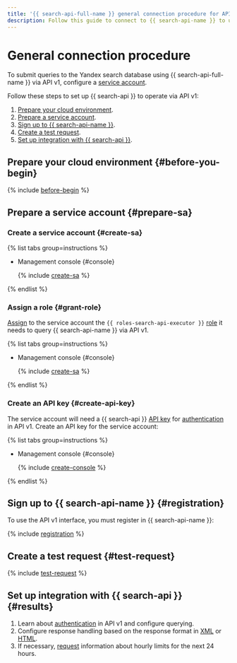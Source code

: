 ```yaml
---
title: '{{ search-api-full-name }} general connection procedure for API v1'
description: Follow this guide to connect to {{ search-api-name }} to use it via API v1.
---
```


# General connection procedure

To submit queries to the Yandex search database using {{ search-api-full-name }} via API v1, configure a [service account](../../iam/concepts/users/service-accounts.md). 

Follow these steps to set up {{ search-api }} to operate via API v1:

1. [Prepare your cloud environment](#before-you-begin).
1. [Prepare a service account](#prepare-sa).
1. [Sign up to {{ search-api-name }}](#registration).
1. [Create a test request](#test-request).
1. [Set up integration with {{ search-api }}](#results).

## Prepare your cloud environment {#before-you-begin}

{% include [before-begin](../../_tutorials/_tutorials_includes/before-you-begin.md) %}

## Prepare a service account {#prepare-sa}

### Create a service account {#create-sa}

{% list tabs group=instructions %}

- Management console {#console}

  {% include [create-sa](../../_includes/iam/create-sa-via-console-without-role.md) %}

{% endlist %}

### Assign a role {#grant-role}

[Assign](../../iam/operations/sa/assign-role-for-sa.md#binding-role-resource) to the service account the `{{ roles-search-api-executor }}` [role](../security/index.md#search-api-executor) it needs to query {{ search-api-name }} via API v1.

{% list tabs group=instructions %}

- Management console {#console}

  {% include [create-sa](../../_includes/grant-role-console-sa.md) %}

{% endlist %}

### Create an API key {#create-api-key}

The service account will need a {{ search-api }} [API key](../../iam/concepts/authorization/api-key.md) for [authentication](./auth.md) in API v1. Create an API key for the service account:

{% list tabs group=instructions %}

- Management console {#console}

  {% include [create-console](../../_includes/iam/create-api-key-console.md) %}  

{% endlist %}

## Sign up to {{ search-api-name }} {#registration}

To use the API v1 interface, you must register in {{ search-api-name }}:

{% include [registration](../../_includes/search-api/registration.md) %}

## Create a test request {#test-request}

{% include [test-request](../../_includes/search-api/test-request.md) %}


## Set up integration with {{ search-api }} {#results}

1. Learn about [authentication](./auth.md) in API v1 and configure querying.
1. Configure response handling based on the response format in [XML](../concepts/response.md) or [HTML](../concepts/html-response.md).
1. If necessary, [request](../concepts/limits.md) information about hourly limits for the next 24 hours.